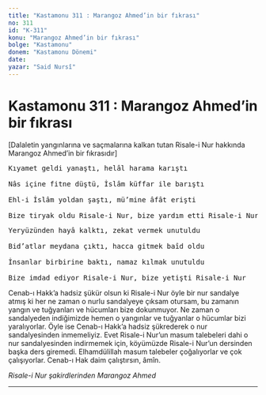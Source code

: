```yaml
---
title: "Kastamonu 311 : Marangoz Ahmed’in bir fıkrası"
no: 311
id: "K-311"
konu: "Marangoz Ahmed’in bir fıkrası"
bolge: "Kastamonu"
donem: "Kastamonu Dönemi"
date: 
yazar: "Said Nursî"
---
```


# Kastamonu 311 : Marangoz Ahmed’in bir fıkrası

<p class="takdim">[Dalaletin yangınlarına ve saçmalarına kalkan tutan Risale-i Nur hakkında Marangoz Ahmed’in bir fıkrasıdır]</p>

<pre>
Kıyamet geldi yanaştı, helâl harama karıştı
 
Nâs içine fitne düştü, İslâm küffar ile barıştı
 
Ehl-i İslâm yoldan şaştı, mü’mine âfât erişti
 
Bize tiryak oldu Risale-i Nur, bize yardım etti Risale-i Nur
</pre>

<pre>
Yeryüzünden hayâ kalktı, zekat vermek unutuldu
 
Bid’atlar meydana çıktı, hacca gitmek baîd oldu
 
İnsanlar birbirine baktı, namaz kılmak unutuldu
 
Bize imdad ediyor Risale-i Nur, bize yetişti Risale-i Nur
</pre>

Cenab-ı Hakk’a hadsiz şükür olsun ki Risale-i Nur öyle bir nur sandalye atmış ki her ne zaman o nurlu sandalyeye çıksam otursam, bu zamanın yangın ve tuğyanları ve hücumları bize dokunmuyor. Ne zaman o sandalyeden indiğimizde hemen o yangınlar ve tuğyanlar o hücumlar bizi yaralıyorlar. Öyle ise Cenab-ı Hakk’a hadsiz şükrederek o nur sandalyesinden inmemeliyiz. Evet Risale-i Nur’un masum talebeleri dahi o nur sandalyesinden indirmemek için, köyümüzde Risale-i Nur’un dersinden başka ders giremedi. Elhamdülillah masum talebeler çoğalıyorlar ve çok çalışıyorlar. Cenab-ı Hak daim çalıştırsın, âmîn.

*Risale-i Nur şakirdlerinden*
*Marangoz Ahmed*

***
